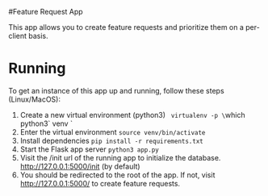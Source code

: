 #Feature Request App

This app allows you to create feature requests and prioritize them on a per-client basis.

# Running
To get an instance of this app up and running, follow these steps (Linux/MacOS):

1. Create a new virtual environment (python3)
` virtualenv -p \`which python3\` venv `
2. Enter the virtual environment
` source venv/bin/activate `
3. Install dependencies
` pip install -r requirements.txt `
4. Start the Flask app server
` python3 app.py `
5. Visit the /init url of the running app to initialize the database.
http://127.0.0.1:5000/init (by default)
6. You should be redirected to the root of the app. If not, visit http://127.0.0.1:5000/ to create feature requests.
